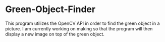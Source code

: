 # Green-Object-Finder
This program utilizes the OpenCV API in order to find the green object in a picture. I am currently working on making so that the program will then display a new image on top of the green object.
